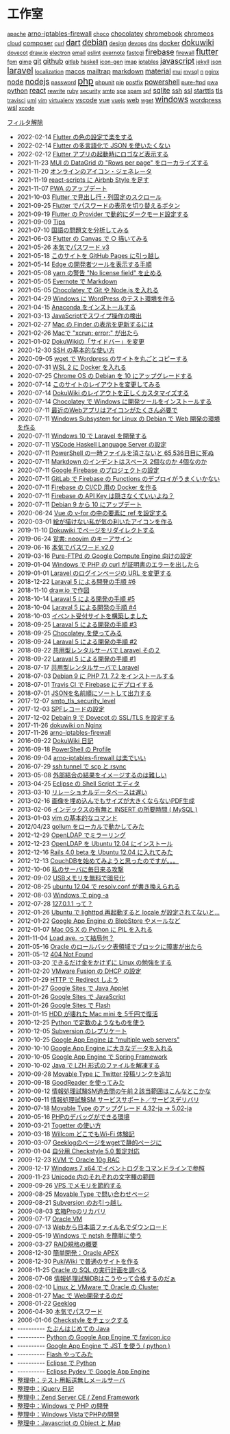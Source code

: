 工作室
=====

<!-- section index: start -->
<p id="tag-cloud">
<a id="tag-apache" style="font-size: 0.9em" href="/t/?tag=apache">apache</a>
<a id="tag-arno-iptables-firewall" style="font-size: 1.0505149978319905em" href="/t/?tag=arno-iptables-firewall">arno-iptables-firewall</a>
<a id="tag-choco" style="font-size: 0.9em" href="/t/?tag=choco">choco</a>
<a id="tag-chocolatey" style="font-size: 1.0505149978319905em" href="/t/?tag=chocolatey">chocolatey</a>
<a id="tag-chromebook" style="font-size: 1.0505149978319905em" href="/t/?tag=chromebook">chromebook</a>
<a id="tag-chromeos" style="font-size: 1.0505149978319905em" href="/t/?tag=chromeos">chromeos</a>
<a id="tag-cloud" style="font-size: 0.9em" href="/t/?tag=cloud">cloud</a>
<a id="tag-composer" style="font-size: 1.0505149978319905em" href="/t/?tag=composer">composer</a>
<a id="tag-curl" style="font-size: 0.9em" href="/t/?tag=curl">curl</a>
<a id="tag-dart" style="font-size: 1.2890756251918218em" href="/t/?tag=dart">dart</a>
<a id="tag-debian" style="font-size: 1.3225490200071284em" href="/t/?tag=debian">debian</a>
<a id="tag-design" style="font-size: 0.9em" href="/t/?tag=design">design</a>
<a id="tag-devops" style="font-size: 0.9em" href="/t/?tag=devops">devops</a>
<a id="tag-dns" style="font-size: 0.9em" href="/t/?tag=dns">dns</a>
<a id="tag-docker" style="font-size: 1.0505149978319905em" href="/t/?tag=docker">docker</a>
<a id="tag-dokuwiki" style="font-size: 1.2890756251918218em" href="/t/?tag=dokuwiki">dokuwiki</a>
<a id="tag-dovecot" style="font-size: 0.9em" href="/t/?tag=dovecot">dovecot</a>
<a id="tag-draw.io" style="font-size: 0.9em" href="/t/?tag=draw.io">draw.io</a>
<a id="tag-electron" style="font-size: 0.9em" href="/t/?tag=electron">electron</a>
<a id="tag-email" style="font-size: 0.9em" href="/t/?tag=email">email</a>
<a id="tag-eslint" style="font-size: 0.9em" href="/t/?tag=eslint">eslint</a>
<a id="tag-evernote" style="font-size: 0.9em" href="/t/?tag=evernote">evernote</a>
<a id="tag-fastcgi" style="font-size: 0.9em" href="/t/?tag=fastcgi">fastcgi</a>
<a id="tag-firebase" style="font-size: 1.2494850021680095em" href="/t/?tag=firebase">firebase</a>
<a id="tag-firewall" style="font-size: 0.9em" href="/t/?tag=firewall">firewall</a>
<a id="tag-flutter" style="font-size: 1.3225490200071284em" href="/t/?tag=flutter">flutter</a>
<a id="tag-fpm" style="font-size: 0.9em" href="/t/?tag=fpm">fpm</a>
<a id="tag-gimp" style="font-size: 0.9em" href="/t/?tag=gimp">gimp</a>
<a id="tag-git" style="font-size: 1.1385606273598312em" href="/t/?tag=git">git</a>
<a id="tag-github" style="font-size: 1.1385606273598312em" href="/t/?tag=github">github</a>
<a id="tag-gitlab" style="font-size: 0.9em" href="/t/?tag=gitlab">gitlab</a>
<a id="tag-haskell" style="font-size: 0.9em" href="/t/?tag=haskell">haskell</a>
<a id="tag-icon-gen" style="font-size: 0.9em" href="/t/?tag=icon-gen">icon-gen</a>
<a id="tag-imap" style="font-size: 0.9em" href="/t/?tag=imap">imap</a>
<a id="tag-iptables" style="font-size: 0.9em" href="/t/?tag=iptables">iptables</a>
<a id="tag-javascript" style="font-size: 1.2494850021680095em" href="/t/?tag=javascript">javascript</a>
<a id="tag-jekyll" style="font-size: 0.9em" href="/t/?tag=jekyll">jekyll</a>
<a id="tag-json" style="font-size: 0.9em" href="/t/?tag=json">json</a>
<a id="tag-laravel" style="font-size: 1.4em" href="/t/?tag=laravel">laravel</a>
<a id="tag-localization" style="font-size: 0.9em" href="/t/?tag=localization">localization</a>
<a id="tag-macos" style="font-size: 1.0505149978319905em" href="/t/?tag=macos">macos</a>
<a id="tag-mailtrap" style="font-size: 1.0505149978319905em" href="/t/?tag=mailtrap">mailtrap</a>
<a id="tag-markdown" style="font-size: 1.0505149978319905em" href="/t/?tag=markdown">markdown</a>
<a id="tag-material" style="font-size: 1.1385606273598312em" href="/t/?tag=material">material</a>
<a id="tag-mui" style="font-size: 0.9em" href="/t/?tag=mui">mui</a>
<a id="tag-mysql" style="font-size: 0.9em" href="/t/?tag=mysql">mysql</a>
<a id="tag-n" style="font-size: 0.9em" href="/t/?tag=n">n</a>
<a id="tag-nginx" style="font-size: 0.9em" href="/t/?tag=nginx">nginx</a>
<a id="tag-node" style="font-size: 1.1385606273598312em" href="/t/?tag=node">node</a>
<a id="tag-nodejs" style="font-size: 1.2890756251918218em" href="/t/?tag=nodejs">nodejs</a>
<a id="tag-password" style="font-size: 0.9em" href="/t/?tag=password">password</a>
<a id="tag-php" style="font-size: 1.4569716761534184em" href="/t/?tag=php">php</a>
<a id="tag-phpunit" style="font-size: 0.9em" href="/t/?tag=phpunit">phpunit</a>
<a id="tag-pip" style="font-size: 0.9em" href="/t/?tag=pip">pip</a>
<a id="tag-postfix" style="font-size: 0.9em" href="/t/?tag=postfix">postfix</a>
<a id="tag-powershell" style="font-size: 1.1385606273598312em" href="/t/?tag=powershell">powershell</a>
<a id="tag-pure-ftpd" style="font-size: 0.9em" href="/t/?tag=pure-ftpd">pure-ftpd</a>
<a id="tag-pwa" style="font-size: 0.9em" href="/t/?tag=pwa">pwa</a>
<a id="tag-python" style="font-size: 1.0505149978319905em" href="/t/?tag=python">python</a>
<a id="tag-react" style="font-size: 1.1385606273598312em" href="/t/?tag=react">react</a>
<a id="tag-rewrite" style="font-size: 0.9em" href="/t/?tag=rewrite">rewrite</a>
<a id="tag-ruby" style="font-size: 0.9em" href="/t/?tag=ruby">ruby</a>
<a id="tag-security" style="font-size: 0.9em" href="/t/?tag=security">security</a>
<a id="tag-smtp" style="font-size: 0.9em" href="/t/?tag=smtp">smtp</a>
<a id="tag-spa" style="font-size: 0.9em" href="/t/?tag=spa">spa</a>
<a id="tag-spam" style="font-size: 0.9em" href="/t/?tag=spam">spam</a>
<a id="tag-spf" style="font-size: 0.9em" href="/t/?tag=spf">spf</a>
<a id="tag-sqlite" style="font-size: 1.1385606273598312em" href="/t/?tag=sqlite">sqlite</a>
<a id="tag-ssh" style="font-size: 1.0505149978319905em" href="/t/?tag=ssh">ssh</a>
<a id="tag-ssl" style="font-size: 1.0505149978319905em" href="/t/?tag=ssl">ssl</a>
<a id="tag-starttls" style="font-size: 1.0505149978319905em" href="/t/?tag=starttls">starttls</a>
<a id="tag-tls" style="font-size: 1.0505149978319905em" href="/t/?tag=tls">tls</a>
<a id="tag-travisci" style="font-size: 0.9em" href="/t/?tag=travisci">travisci</a>
<a id="tag-uml" style="font-size: 0.9em" href="/t/?tag=uml">uml</a>
<a id="tag-vim" style="font-size: 0.9em" href="/t/?tag=vim">vim</a>
<a id="tag-virtualenv" style="font-size: 0.9em" href="/t/?tag=virtualenv">virtualenv</a>
<a id="tag-vscode" style="font-size: 1.0505149978319905em" href="/t/?tag=vscode">vscode</a>
<a id="tag-vue" style="font-size: 1.0505149978319905em" href="/t/?tag=vue">vue</a>
<a id="tag-vuejs" style="font-size: 0.9em" href="/t/?tag=vuejs">vuejs</a>
<a id="tag-web" style="font-size: 1.0505149978319905em" href="/t/?tag=web">web</a>
<a id="tag-wget" style="font-size: 0.9em" href="/t/?tag=wget">wget</a>
<a id="tag-windows" style="font-size: 1.3225490200071284em" href="/t/?tag=windows">windows</a>
<a id="tag-wordpress" style="font-size: 1.0505149978319905em" href="/t/?tag=wordpress">wordpress</a>
<a id="tag-wsl" style="font-size: 1.0505149978319905em" href="/t/?tag=wsl">wsl</a>
<a id="tag-xcode" style="font-size: 0.9em" href="/t/?tag=xcode">xcode</a>
</p>

<p><a id="tag-ALL" href="/t/">フィルタ解除</a></p>

- 2022-02-14 [Flutter の色の設定で楽をする](20220214flutterflexcolorscheme.html "flutter dart")
- 2022-02-14 [Flutter の多言語化で JSON を使いたくない](20220214flutterl10nwithoutjson.html "flutter dart")
- 2022-02-12 [Flutter アプリの起動時にロゴなど表示する](20220212flutternativesplash.html "flutter dart")
- 2021-11-23 [MUI の DataGrid の "Rows per page" をローカライズする](20211123muidatagridrowsperpage.html "nodejs react mui")
- 2021-11-20 [オンラインのアイコン・ジェネレータ](20211120icongenerators.html "web")
- 2021-11-19 [react-scripts に Airbnb Style を足す](20211119reactscriptseslintairbnb.html "nodejs react eslint")
- 2021-11-07 [PWA のアップデート](20211107updatepwa.html "pwa nodejs react")
- 2021-10-03 [Flutter で見出し行・列固定のスクロール](20211003flutterscroll2dirs.html "flutter dart")
- 2021-09-25 [Flutter でパスワードの表示を切り替えるボタン](20210925fluttercustomwidget.html "flutter dart material")
- 2021-09-19 [Flutter の Provider で動的にダークモード設定する](20210919flutterproviderdarkmode.html "flutter dart material")
- 2021-09-09 [Tips](tips_20210830.html "windows chromeos chromebook")
- 2021-07-10 [国語の問題文を分析してみる](20210710parsing.html "uml")
- 2021-06-03 [Flutter の Canvas で ○ 描いてみる](20210603fluttercanvas.html "flutter")
- 2021-05-26 [本気でパスワード v3](20210522honkipass.html "javascript material")
- 2021-05-18 [このサイトを GitHub Pages に引っ越し](githubpagesminimal.html "github ruby jekyll")
- 2021-05-14 [Edge の開発者ツールを表示する手順](edgehowtoopendevtools.html)
- 2021-05-08 [yarn の警告 "No license field" を止める](yarnwarningnolicensefield.html "nodejs")
- 2021-05-05 [Evernote で Markdown](evernotemarkdown.html "markdown evernote")
- 2021-05-05 [Chocolatey で Git や Node.js を入れる](windowschocogitnodejs.html "windows chocolatey nodejs ssh")
- 2021-04-29 [Windows に WordPress のテスト環境を作る](windowsxamppwordpress.html "windows apache mysql wordpress")
- 2021-04-15 [Anaconda をインストールする](installanaconda.html "python")
- 2021-03-13 [JavaScriptでスワイプ操作の検出](swipedetection.html "javascript vue")
- 2021-02-27 [Mac の Finder の表示を更新するには](macfinerrefresh.html "macos")
- 2021-02-26 [Macで "xcrun: error:" が出たら](macosxcrunerror.html "macos xcode")
- 2021-01-02 [DokuWikiの「サイドバー」を変更](dokuwikilang.html "dokuwiki")
- 2020-12-30 [SSH の基本的な使い方](sshabc.html "ssh")
- 2020-09-05 [wget で Wordpress のサイトを丸ごとコピーする](getwordpresspageswithwget.html "wget wordpress")
- 2020-07-31 [WSL 2 に Docker を入れる](dockeronwsl2.html "windows docker wsl")
- 2020-07-25 [Chrome OS の Debian を 10 にアップグレードする](chromeosdebianupgradeto10.html "debian chromeos chromebook")
- 2020-07-14 [このサイトのレイアウトを変更してみる](dokuwikimyuserstyle.html "dokuwiki")
- 2020-07-14 [DokuWiki のレイアウトを正しくカスタマイズする](dokuwikiuserstyle.html "dokuwiki")
- 2020-07-14 [Chocolatey で Windows に開発ツールをインストールする](devtoolsinstallbychocolaty.html "windows chocolatey choco vscode powershell")
- 2020-07-11 [最近のWebアプリはアイコンがたくさん必要で](createwebappiconsbynodejs.html "nodejs gimp icon-gen")
- 2020-07-11 [Windows Subsystem for Linux の Debian で Web 開発の環境を作る](wsldebian.html "windows wsl debian python pip virtualenv git")
- 2020-07-11 [Windows 10 で Laravel を開発する](laravelwindows.html "php phpunit powershell laravel windows git sqlite")
- 2020-07-11 [VSCode Haskell Language Server の設定](vscode-haskell-language-server.html "haskell vscode")
- 2020-07-11 [PowerShell の一時ファイルを消さないと 65,536日目に死ぬ](powershellnewtempfile65536.html "powershell")
- 2020-07-11 [Markdown のインデントはスペース 2個なのか 4個なのか](markdownspace2or4.html "markdown")
- 2020-07-11 [Google Firebase のプロジェクトの設定](setupfirebaseproject.html)
- 2020-07-11 [GitLab で Firebase の Functions のデプロイがうまくいかない](gitlabfirebasefunctiondeployerror.html "git firebase devops")
- 2020-07-11 [Firebase の CI/CD 用の Docker を作る](gitlabcicddockernodefirebase.html "docker firebase gitlab node n")
- 2020-07-11 [Firebase の API Key は隠さなくていいよね？](firebaseapikye.html "firebase github")
- 2020-07-11 [Debian 9 から 10 にアップデート](updatedebian9to10.html "debian iptables arno-iptables-firewall")
- 2020-06-24 [Vue の v-for の中の要素に ref を設定する](vuerefinvfor.html "vue")
- 2020-03-01 [絵が描けない私が気の利いたアイコンを作る](createicon.html "web design")
- 2019-11-10 [Dokuwiki でページをリダイレクトする](dokuwikipageredirectplugin.html "dokuwiki")
- 2019-06-24 [覚書: neovim のキーアサイン](vimkeys.html "vim")
- 2019-06-16 [本気でパスワード v2.0](honkipassv2.html "javascript security password")
- 2019-03-16 [Pure-FTPd の Google Compute Engine 向けの設定](pureftpdgce.html "pure-ftpd cloud")
- 2019-01-04 [Windows で PHP の curl が証明書のエラーを出したら](phpcurlcertificateproblem.html "php curl ssl")
- 2019-01-01 [Laravel のログインページの URL を変更する](laravelchangeloginurl.html "laravel")
- 2018-12-22 [Laraval 5 による開発の手順 #6](startlaravel6.html "php laravel")
- 2018-11-10 [draw.io で作図](draw_io.html "php draw.io electron")
- 2018-10-14 [Laraval 5 による開発の手順 #5](startlaravel5.html "php laravel mailtrap")
- 2018-10-04 [Laraval 5 による開発の手順 #4](startlaravel4.html "php laravel")
- 2018-10-03 [イベント受付サイトを構築しました](jsadogaku.html "firebase github vuejs spa")
- 2018-09-25 [Laraval 5 による開発の手順 #3](startlaravel3.html "php laravel localization")
- 2018-09-25 [Chocolatey を使ってみる](chocolatey.html)
- 2018-09-24 [Laraval 5 による開発の手順 #2](startlaravel2.html "php composer laravel mailtrap")
- 2018-09-22 [共用型レンタルサーバで Laravel その２](laravelonsharedserver2.html "php laravel sqlite")
- 2018-09-22 [Laraval 5 による開発の手順 #1](startlaravel1.html "php composer laravel sqlite")
- 2018-07-17 [共用型レンタルサーバで Laravel](laravelonsharedserver.html "php laravel")
- 2018-07-03 [Debian 9 に PHP 7.1, 7.2 をインストールする](debian9php7_1.html "debian php")
- 2018-07-01 [Travis CI で Firebase にデプロイする](firebasetravisci.html "node javascript travisci firebase")
- 2018-07-01 [JSONを名前順にソートして出力する](json-stable-stringify.html "node javascript json")
- 2017-12-07 [smtp_tls_security_level](smtptlssecuritylevelpostfix.html "smtp starttls tls postfix")
- 2017-12-03 [SPFレコードの設定](spfrecord.html "spf spam email dns")
- 2017-12-02 [Debain 9 で Dovecot の SSL/TLS を設定する](debain9dovecotssltls.html "debian dovecot imap ssl tls starttls")
- 2017-11-26 [dokuwiki on Nginx](dokuwikionnginx.html "nginx dokuwiki php fpm fastcgi debian rewrite")
- 2017-11-26 [arno-iptables-firewall](arnoiptablesfirewall.html "debian firewall arno-iptables-firewall")
- 2016-09-22 [DokuWiki 日記](cms/20160922dokuwiki.html "dokuwiki")
- 2016-09-18 [PowerShell の Profile](misc/powershell-profile.html)
- 2016-09-04 [arno-iptables-firewall は楽でいい](hardware-os/arno-iptables-firewall.html)
- 2016-07-29 [ssh tunnel で scp と rsync](misc/ssh-tunnel-scp-rsync.html)
- 2013-05-08 [外部結合の結果をイメージするのは難しい](database/outerjoin.html)
- 2013-04-25 [Eclipse の Shell Script エディタ](programming/eclipse-shell-script-editor.html)
- 2013-03-10 [リレーショナルデータベースは遅い](database/rdbisnotsofast.html)
- 2013-02-16 [画像を埋め込んでもサイズが大きくならないPDF生成](misc/pdfimagesize.html)
- 2013-02-06 [インデックスの有無と INSERT の所要時間 ( MySQL )](database/index-insert-time-mysql.html)
- 2013-01-03 [vim の基本的なコマンド](misc/vimbasiccommands.html)
- 2012/04/23 [gollum をローカルで動かしてみた](programming/gollum-run-local.html)
- 2012-12-29 [OpenLDAP でミラーリング](misc/openldap-mirror.html)
- 2012-12-23 [OpenLDAP を Ubuntu 12.04 にインストール](misc/openldap-ubuntu-12_04-install.html)
- 2012-12-16 [Rails 4.0 beta を Ubuntu 12.04 に入れてみた](programming/rails-4_0-beta-ubuntu-12_04.html)
- 2012-12-13 [CouchDBを始めてみようと思ったのですが。。。](database/couchd-jpcommu.html)
- 2012-10-06 [私のサーバに毎日来る攻撃](hardware-os/attacstomyserver.html)
- 2012-09-02 [USBメモリを無料で暗号化](hardware-os/usbmemory-truecrypt-win-max-linux.html)
- 2012-08-25 [ubuntu 12.04 で resolv.conf が書き換えられる](hardware-os/ubuntu-12-04-resolv-conf.html)
- 2012-08-03 [Windows で ping -a](hardware-os/windows-de-ping--a.html)
- 2012-07-28 [127.0.1.1 って？](hardware-os/whats127-0-1-1.html)
- 2012-01-26 [Ubuntu で lighttpd 再起動すると locale が設定されてないと...](hardware-os/ubuntu-lighttpd-locale.html)
- 2012-01-22 [Google App Engine の BlobStore やメールなど](programming/google-app-engine-blobstore-email.html)
- 2012-01-07 [Mac OS X の Python に PIL を入れる](programming/installpythonpilmacosx.html)
- 2011-11-04 [Load ave. って結局何？](hardware-os/load-ave.html)
- 2011-05-16 [Oracle のロールバック表領域でブロックに障害が出たら](database/oraclerollbacksegerr.html)
- 2011-05-12 [404 Not Found](lamp/404_not_found.html)
- 2011-03-20 [できるだけ金をかけずに Linux の勉強をする](hardware-os/vmwareplayer.html)
- 2011-02-20 [VMware Fusion の DHCP の設定](hardware-os/vmwarefusiondhcp.html)
- 2011-01-29 [HTTP で Redirect しよう](lamp/httpredirect.html)
- 2011-01-27 [Google Sites で Java Applet](cms/20110127.html)
- 2011-01-26 [Google Sites で JavaScript](cms/20110126b.html)
- 2011-01-26 [Google Sites で Flash](cms/20110126a.html)
- 2011-01-15 [HDD が壊れた Mac mini を 5千円で復活](hardware-os/recovermacmini.html)
- 2010-12-25 [Python で定数のようなものを使う](programming/pythonconst.html)
- 2010-12-05 [Subversion のレプリケート](misc/svnreplication.html)
- 2010-10-25 [Google App Engine は "multiple web servers"](programming/gaemultisvr.html)
- 2010-10-10 [Google App Engine に大きなデータを入れる](programming/gaelob.html)
- 2010-10-05 [Google App Engine で Spring Framework](programming/gaespring.html)
- 2010-10-02 [Java で LZH 形式のファイルを解凍する](programming/javalzh.html)
- 2010-09-28 [Movable Type に Twitter 投稿リンクを追加](social/tweetlink.html)
- 2010-09-18 [GoodReader を使ってみた](mobile/goodreader.html)
- 2010-09-12 [情報処理試験SM過去問の午前２該当範囲はこんなとこかな](itcertifications/iteesmt2.html)
- 2010-09-11 [情報処理試験SM サービスサポート／サービスデリバリ](itcertifications/iteesmsssd.html)
- 2010-07-18 [Movable Type のアップグレード 4.32-ja → 5.02-ja](cms/mtupdate.html)
- 2010-05-16 [PHPのデバッグができる環境](lamp/phpdebugger.html)
- 2010-03-21 [Togetter の使い方](social/togetterhowto.html)
- 2010-03-18 [Willcom どこでもWi-Fi 体験記](mobile/willcomws024bf.html)
- 2010-03-07 [Geeklogのページをwgetで静的ページに](cms/geeklogwget.html)
- 2010-01-04 [自分用 Checkstyle 5.0 暫定対応](programming/checkstyle5forme.html)
- 2009-12-23 [KVM で Oracle 10g RAC](database/oracleraconkvm.html)
- 2009-12-17 [Windows 7 x64 でイベントログをコマンドラインで参照](hardware-os/windows7eventlog.html)
- 2009-11-23 [Unicode 内のそれぞれの文字種の範囲](misc/unicodecodechars.html)
- 2009-09-26 [VPS でメモリを節約する](hardware-os/vpsrsavememory.html)
- 2009-08-25 [Movable Type で問い合わせページ](cms/mtformmail.html)
- 2009-08-21 [Subversion のお引っ越し](misc/svnmoveing.html)
- 2009-08-03 [玄箱Proのリカバリ](hardware-os/kuroprorecovery.html)
- 2009-07-17 [Oracle VM](database/oraclevm.html)
- 2009-07-13 [Webから日本語ファイル名でダウンロード](lamp/downloadmbfilename.html)
- 2009-05-19 [Windows で netsh を簡単に使う](hardware-os/windowsnetsh.html)
- 2009-03-27 [RAID規格の概要](hardware-os/raidlevel.html)
- 2008-12-30 [簡単開発：Oracle APEX](database/oracleapexeod.html)
- 2008-12-30 [PukiWiki で普通のサイトを作る](cms/pukiwikias.html)
- 2008-11-25 [Oracle の SQL の実行計画を調べる](database/oraclesqlplan.html)
- 2008-07-08 [情報処理試験DBはこうやって合格するのだぁ](itcertifications/iteedb.html)
- 2008-02-10 [Linux と VMware で Oracle の Cluster](database/oracleclusteronvmware.html)
- 2008-01-27 [Mac で Web開発するのだ](lamp/mamp.html)
- 2008-01-22 [Geeklog](cms/geeklog.html)
- 2006-04-30 [本気でパスワード](programming/honkipass.html)
- 2006-01-06 [Checkstyle をチェックする](programming/checkstyle4me.html)
- ---------- [たぶんはじめての Java](programming/my1stjava.html)
- ---------- [Python の Google App Engine で favicon.ico](programming/python-google-app-engine-favicon-ico.html)
- ---------- [Google App Engine で JST を使う ( python )](programming/google-app-engine-de-jst-wo-shiu.html)
- ---------- [Flash やってみた](programming/flashtrial.html)
- ---------- [Eclipse で Python](programming/gaepydev.html)
- ---------- [Eclipse Pydev で Google App Engine](programming/eclipsegaepythonpj.html)
-  [整理中：テスト用転送無しメールサーバ](misc/apachejames.html)
-  [整理中：jQuery 日記](programming/jquerytrial.html)
-  [整理中：Zend Server CE / Zend Framework](lamp/zendservercezendframework.html)
-  [整理中：Windows で PHP の開発](lamp/phponwin.html)
-  [整理中：Windows VistaでPHPの開発](lamp/vistaphp.html)
-  [整理中：Javascript の Object と Map](programming/javascript-object-map.html)
<!-- section index: end -->